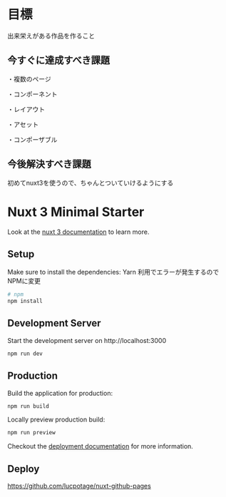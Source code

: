 # 目標

出来栄えがある作品を作ること

## 今すぐに達成すべき課題

・複数のページ

・コンポーネント

・レイアウト

・アセット

・コンポーザブル

## 今後解決すべき課題

初めてnuxt3を使うので、ちゃんとついていけるようにする

# Nuxt 3 Minimal Starter

Look at the [nuxt 3 documentation](https://v3.nuxtjs.org) to learn more.

## Setup

Make sure to install the dependencies:
Yarn 利用でエラーが発生するのでNPMに変更

```bash
# npm
npm install

```

## Development Server

Start the development server on http://localhost:3000

```bash
npm run dev
```

## Production

Build the application for production:

```bash
npm run build
```

Locally preview production build:

```bash
npm run preview
```

Checkout the [deployment documentation](https://v3.nuxtjs.org/guide/deploy/presets) for more information.

## Deploy

<https://github.com/lucpotage/nuxt-github-pages>
